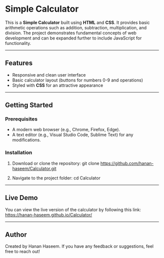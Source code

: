 # Simple Calculator

This is a **Simple Calculator** built using **HTML** and **CSS**. It provides basic arithmetic operations such as addition, subtraction, multiplication, and division. The project demonstrates fundamental concepts of web development and can be expanded further to include JavaScript for functionality.

---

## Features

- Responsive and clean user interface
- Basic calculator layout (buttons for numbers 0-9 and operations)
- Styled with **CSS** for an attractive appearance

---

## Getting Started

### Prerequisites
- A modern web browser (e.g., Chrome, Firefox, Edge).
- A text editor (e.g., Visual Studio Code, Sublime Text) for any modifications.

### Installation
1. Download or clone the repository:
git clone https://github.com/hanan-haseem/Calculator.git

2. Navigate to the project folder:
cd Calculator

---
## Live Demo
You can view the live version of the calculator by following this link:
https://hanan-haseem.github.io/Calculator/

---
## Author
Created by Hanan Haseem. If you have any feedback or suggestions, feel free to reach out!

